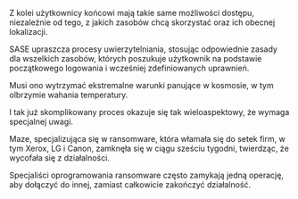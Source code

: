 

Z kolei użytkownicy końcowi mają takie same możliwości dostępu, niezależnie od tego, z jakich zasobów chcą skorzystać oraz ich obecnej lokalizacji.

SASE upraszcza procesy uwierzytelniania, stosując odpowiednie zasady dla wszelkich zasobów, których poszukuje użytkownik na podstawie początkowego logowania i wcześniej zdefiniowanych uprawnień. 

Musi ono wytrzymać ekstremalne warunki panujące w kosmosie, w tym olbrzymie wahania temperatury.

 I tak już skomplikowany proces okazuje się tak wieloaspektowy, że wymaga specjalnej uwagi. 

Maze, specjalizująca się w ransomware, która włamała się do setek firm, w tym Xerox, LG i Canon, zamknęła się w ciągu sześciu tygodni, twierdząc, że wycofała się z działalności.

Specjaliści oprogramowania ransomware często zamykają jedną operację, aby dołączyć do innej, zamiast całkowicie zakończyć działalność.
